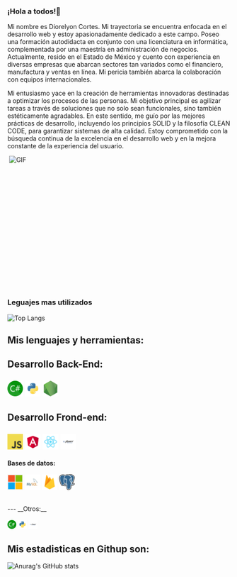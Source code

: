 ### ¡Hola a todos!👋

Mi nombre es Diorelyon Cortes. Mi trayectoria se encuentra enfocada en el desarrollo web y estoy apasionadamente dedicado a este campo. Poseo una formación autodidacta en conjunto con una licenciatura en informática, complementada por una maestría en administración de negocios. Actualmente, resido en el Estado de México y cuento con experiencia en diversas empresas que abarcan sectores tan variados como el financiero, manufactura y ventas en línea. Mi pericia también abarca la colaboración con equipos internacionales.

Mi entusiasmo yace en la creación de herramientas innovadoras destinadas a optimizar los procesos de las personas. Mi objetivo principal es agilizar tareas a través de soluciones que no solo sean funcionales, sino también estéticamente agradables. En este sentido, me guío por las mejores prácticas de desarrollo, incluyendo los principios SOLID y la filosofía CLEAN CODE, para garantizar sistemas de alta calidad. Estoy comprometido con la búsqueda continua de la excelencia en el desarrollo web y en la mejora constante de la experiencia del usuario.

<img align="right" alt="GIF" src="https://github.com/abhisheknaiidu/abhisheknaiidu/blob/master/code.gif?raw=true" width="500" height="320" />
  
### Leguajes mas utilizados

![Top Langs](https://github-readme-stats.vercel.app/api/top-langs/?username=diorel&langs_count=8&show_icons=true&theme=merko)
 
## Mis lenguajes y herramientas:

__Desarrollo Back-End:__
<br />
<br />
<code><img height="35" src="https://raw.githubusercontent.com/github/explore/80688e429a7d4ef2fca1e82350fe8e3517d3494d/topics/csharp/csharp.png"></code>
<code><img height="35" src="https://raw.githubusercontent.com/github/explore/80688e429a7d4ef2fca1e82350fe8e3517d3494d/topics/python/python.png"></code>
<code><img height="35" src="https://raw.githubusercontent.com/github/explore/80688e429a7d4ef2fca1e82350fe8e3517d3494d/topics/nodejs/nodejs.png"></code>
<br />
---
__Desarrollo Frond-end:__
<br />
<br />
<code><img height="35" src="https://raw.githubusercontent.com/github/explore/80688e429a7d4ef2fca1e82350fe8e3517d3494d/topics/javascript/javascript.png"></code>
<code><img height="35" src="https://raw.githubusercontent.com/github/explore/80688e429a7d4ef2fca1e82350fe8e3517d3494d/topics/angular/angular.png"></code>
<code><img height="35" src="https://raw.githubusercontent.com/github/explore/80688e429a7d4ef2fca1e82350fe8e3517d3494d/topics/react/react.png"></code>
<code><img height="35" src="https://raw.githubusercontent.com/github/explore/80688e429a7d4ef2fca1e82350fe8e3517d3494d/topics/jquery/jquery.png"></code>
<br />
---
__Bases de datos:__
<br />
<br />
<code><img height="35" src="https://raw.githubusercontent.com/github/explore/80688e429a7d4ef2fca1e82350fe8e3517d3494d/topics/microsoft/microsoft.png"></code>
<code><img height="35" src="https://raw.githubusercontent.com/github/explore/80688e429a7d4ef2fca1e82350fe8e3517d3494d/topics/mysql/mysql.png"></code>
<code><img height="35" src="https://raw.githubusercontent.com/github/explore/80688e429a7d4ef2fca1e82350fe8e3517d3494d/topics/firebase/firebase.png"></code>
<code><img height="35" src="https://raw.githubusercontent.com/github/explore/80688e429a7d4ef2fca1e82350fe8e3517d3494d/topics/postgresql/postgresql.png"></code>


<br />
---
__Otros:__
<br />
<br />
<code><img height="20" src="https://raw.githubusercontent.com/github/explore/80688e429a7d4ef2fca1e82350fe8e3517d3494d/topics/csharp/csharp.png"></code>
<code><img height="20" src="https://raw.githubusercontent.com/github/explore/80688e429a7d4ef2fca1e82350fe8e3517d3494d/topics/python/python.png"></code>
<code><img height="20" src="https://raw.githubusercontent.com/github/explore/80688e429a7d4ef2fca1e82350fe8e3517d3494d/topics/jquery/jquery.png"></code>
<br />

## Mis estadisticas en Githup son:
![Anurag's GitHub stats](https://github-readme-stats.vercel.app/api?username=diorel&show_icons=true&theme=merko)


